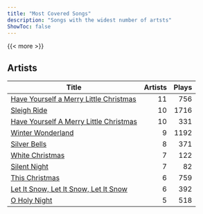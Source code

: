 ```yaml
---
title: "Most Covered Songs"
description: "Songs with the widest number of artsts"
ShowToc: false
---
```


{{< more >}}

## Artists
Title | Artists | Plays 
----- | ------: | -----: 
[Have Yourself a Merry Little Christmas](/songs/have-yourself-a-merry-little-christmas) | 11 | 756
[Sleigh Ride](/songs/sleigh-ride) | 10 | 1716
[Have Yourself A Merry Little Christmas](/songs/have-yourself-a-merry-little-christmas) | 10 | 331
[Winter Wonderland](/songs/winter-wonderland) | 9 | 1192
[Silver Bells](/songs/silver-bells) | 8 | 371
[White Christmas](/songs/white-christmas) | 7 | 122
[Silent Night](/songs/silent-night) | 7 | 82
[This Christmas](/songs/this-christmas) | 6 | 759
[Let It Snow, Let It Snow, Let It Snow](/songs/let-it-snow-let-it-snow-let-it-snow) | 6 | 392
[O Holy Night](/songs/o-holy-night) | 5 | 518

